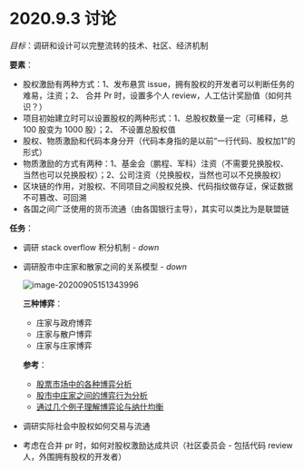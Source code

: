 # 2020.9.3 讨论

*目标*：调研和设计可以完整流转的技术、社区、经济机制

**要素**：

- 股权激励有两种方式：1、发布悬赏 issue，拥有股权的开发者可以判断任务的难易，注资；2、 合并 Pr 时，设置多个人 review，人工估计奖励值（如何共识？）
- 项目初始建立时可以设置股权的两种形式：1、总股权数量一定（可稀释，总 100 股变为 1000 股）；2、 不设置总股权值
- 股权、物质激励和代码本身分开（代码本身指的是以前“一行代码、股权加1”的形式）
- 物质激励的方式有两种：1、基金会（鹏程、军科）注资（不需要兑换股权、当然也可以兑换股权）；2、公司注资（兑换股权，当然也可以不兑换股权）
- 区块链的作用，对股权、不同项目之间股权兑换、代码指纹做存证，保证数据不可篡改、可回溯
- 各国之间广泛使用的货币流通（由各国银行主导），其实可以类比为是联盟链

**任务**：

- 调研 stack overflow 积分机制 - *down*

- 调研股市中庄家和散家之间的关系模型 - *down*

  ![image-20200905151343996](https://i.loli.net/2020/09/05/924rxqvu8CfOpcY.png)

  **三种博弈**：

  - 庄家与政府博弈
  - 庄家与散户博弈
  - 庄家与庄家博弈

  **参考**：

  - [股票市场中的各种博弈分析](http://www.lunwenstudy.com/gongyejj/26519.html)
  - [股市中庄家之间的博弈行为分析](https://www.ixueshu.com/document/a8c9003c435eb9b1318947a18e7f9386.html)
  - [通过几个例子理解博弈论与纳什均衡](https://zhuanlan.zhihu.com/p/25781797)

- 调研实际社会中股权如何交易与流通

- 考虑在合并 pr 时，如何对股权激励达成共识（社区委员会 - 包括代码 review 人，外围拥有股权的开发者）

